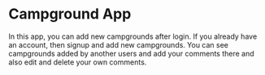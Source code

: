 # Campground App
In this app, you can add new campgrounds after login. If you already have an account, then signup and add new campgrounds. You can see campgrounds added by another users and add your comments there and also edit and delete your own comments.

